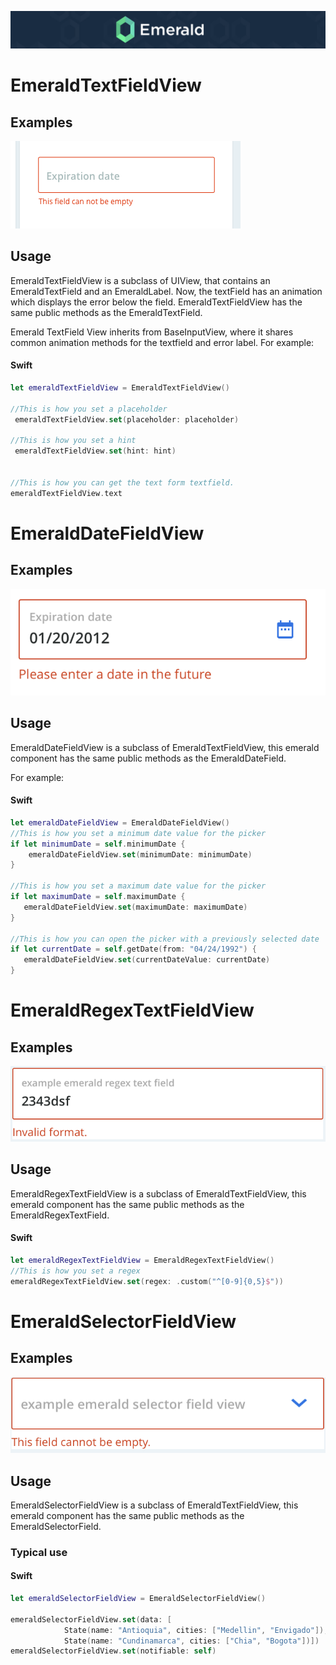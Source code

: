 <p align="center"><img src="/Resources/Images/Header.png" /></p>


# EmeraldTextFieldView
## Examples
<img src="/Resources/Images/textfieldview.png" />

## Usage

EmeraldTextFieldView is a subclass of UIView, that contains an EmeraldTextField and an EmeraldLabel. Now, the textField has an animation which displays the error below the field. EmeraldTextFieldView has the same public methods as the EmeraldTextField.

Emerald TextField View inherits from BaseInputView, where it shares common animation methods for the textfield and error label. For example:

#### Swift
```swift
let emeraldTextFieldView = EmeraldTextFieldView()

//This is how you set a placeholder
 emeraldTextFieldView.set(placeholder: placeholder)

//This is how you set a hint
 emeraldTextFieldView.set(hint: hint)
  

//This is how you can get the text form textfield.
emeraldTextFieldView.text
```



# EmeraldDateFieldView

## Examples

<img src="/Resources/Images/EmeraldDateFieldView.png" />

## Usage

EmeraldDateFieldView is a subclass of EmeraldTextFieldView, this emerald component has the same public methods as the EmeraldDateField.

 For example:

#### Swift
```swift
let emeraldDateFieldView = EmeraldDateFieldView()
//This is how you set a minimum date value for the picker
if let minimumDate = self.minimumDate {
    emeraldDateFieldView.set(minimumDate: minimumDate)
}

//This is how you set a maximum date value for the picker
if let maximumDate = self.maximumDate {
   emeraldDateFieldView.set(maximumDate: maximumDate)
}

//This is how you can open the picker with a previously selected date
if let currentDate = self.getDate(from: "04/24/1992") {
   emeraldDateFieldView.set(currentDateValue: currentDate)
}
```

## 

# EmeraldRegexTextFieldView

## Examples

<img src="/Resources/Images/emeraldregextextfieldview.png" />

## Usage

EmeraldRegexTextFieldView is a subclass of EmeraldTextFieldView, this emerald component has the same public methods as the EmeraldRegexTextField.

#### Swift
```swift
let emeraldRegexTextFieldView = EmeraldRegexTextFieldView()
//This is how you set a regex
emeraldRegexTextFieldView.set(regex: .custom("^[0-9]{0,5}$"))
```



# EmeraldSelectorFieldView

## Examples

<img src="/Resources/Images/EmeraldSelectorFieldView.png" />

## Usage

EmeraldSelectorFieldView is a subclass of EmeraldTextFieldView, this emerald component has the same public methods as the EmeraldSelectorField.

### Typical use

#### Swift
```swift
let emeraldSelectorFieldView = EmeraldSelectorFieldView()

emeraldSelectorFieldView.set(data: [
            State(name: "Antioquia", cities: ["Medellin", "Envigado"]),
            State(name: "Cundinamarca", cities: ["Chia", "Bogota"])])
emeraldSelectorFieldView.set(notifiable: self)
```